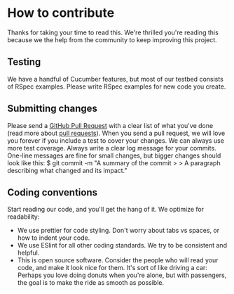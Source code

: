 # How to contribute

Thanks for taking your time to read this. We're thrilled you're reading this because we the help from the community to keep improving this project.

## Testing

We have a handful of Cucumber features, but most of our testbed consists of RSpec examples. Please write RSpec examples for new code you create.

## Submitting changes

Please send a [GitHub Pull Request](https://github.com/Hacker0x01/react-datepicker/pull/new/master) with a clear list of what you've done (read more about [pull requests](https://help.github.com/articles/about-pull-requests/)). When you send a pull request, we will love you forever if you include a test to cover your changes. We can always use more test coverage.
Always write a clear log message for your commits. One-line messages are fine for small changes, but bigger changes should look like this:
$ git commit -m "A summary of the commit > > A paragraph describing what changed and its impact."

## Coding conventions

Start reading our code, and you'll get the hang of it. We optimize for readability:

- We use prettier for code styling. Don't worry about tabs vs spaces, or how to indent your code.
- We use ESlint for all other coding standards. We try to be consistent and helpful.
- This is open source software. Consider the people who will read your code, and make it look nice for them. It's sort of like driving a car: Perhaps you love doing donuts when you're alone, but with passengers, the goal is to make the ride as smooth as possible.
